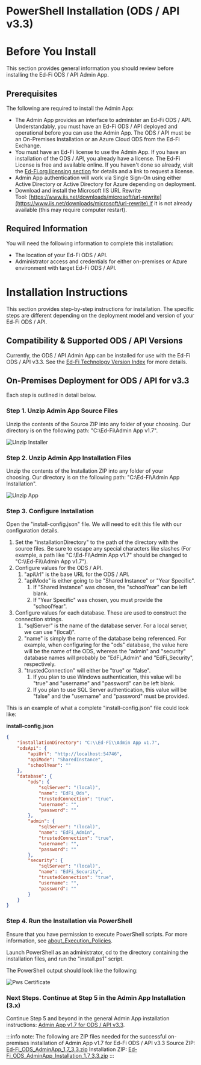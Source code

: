 # PowerShell Installation (ODS / API v3.3)

# Before You Install

This section provides general information you should review before installing
the Ed-Fi ODS / API Admin App.

## Prerequisites

The following are required to install the Admin App:

* The Admin App provides an interface to administer an Ed-Fi ODS / API.
  Understandably, you must have an Ed-Fi ODS / API deployed and operational
  before you can use the Admin App. The ODS / API must be an On-Premises
  Installation or an Azure Cloud ODS from the Ed-Fi Exchange.
* You must have an Ed-Fi license to use the Admin App. If you have an
  installation of the ODS / API, you already have a license. The Ed-Fi License
  is free and available online. If you haven't done so already, visit
  the [Ed-Fi.org licensing
  section](https://www.ed-fi.org/getting-started/license-ed-fi-technology/) for
  details and a link to request a license.
* Admin App authentication will work via Single Sign-On using either Active
  Directory or Active Directory for Azure depending on deployment.
* Download and install the Microsoft IIS URL Rewrite
  Tool: [https://www.iis.net/downloads/microsoft/url-rewrite](https://www.iis.net/downloads/microsoft/url-rewrite) if
  it is not already available (this may require computer restart).

## Required Information

You will need the following information to complete this installation:

* The location of your Ed-Fi ODS / API.
* Administrator access and credentials for either on-premises or Azure
  environment with target Ed-Fi ODS / API.

# Installation Instructions

This section provides step-by-step instructions for installation. The specific
steps are different depending on the deployment model and version of your Ed-Fi
ODS / API.

## Compatibility & Supported ODS / API Versions

Currently, the ODS / API Admin App can be installed for use with the Ed-Fi ODS /
API v3.3. See the [Ed-Fi Technology Version
Index](../../0-roadmap/supported-versions.md) for
more details.

## On-Premises Deployment for ODS / API for v3.3

Each step is outlined in detail below.

### Step 1. Unzip Admin App Source Files

Unzip the contents of the Source ZIP into any folder of your choosing. Our
directory is on the following path: "C:\\Ed-Fi\\Admin App v1.7".

![Unzip Installer](https://edfidocs.blob.core.windows.net/$web/img/reference/admin-app/technical-articles/image2020-1-30_10-59-30.png)

### Step 2. Unzip Admin App Installation Files

Unzip the contents of the Installation ZIP into any folder of your choosing. Our
directory is on the following path: "C:\\Ed-Fi\\Admin App Installation".

![Unzip App](https://edfidocs.blob.core.windows.net/$web/img/reference/admin-app/technical-articles/image2020-1-30_10-58-34.png)

### Step 3. Configure Installation

Open the "install-config.json" file. We will need to edit this file with our
configuration details.

1. Set the "installationDirectory" to the path of the directory with the source
   files. Be sure to escape any special characters like slashes (For example, a
   path like "C:\\Ed-Fi\\Admin App v1.7" should be changed to
   "C:\\\\Ed-Fi\\\\Admin App v1.7").
2. Configure values for the ODS / API.
    1. "apiUrl" is the base URL for the ODS / API.
    2. "apiMode" is either going to be "Shared Instance" or "Year Specific".
        1. If "Shared Instance" was chosen, the "schoolYear" can be left blank.
        2. If "Year Specific" was chosen, you must provide the "schoolYear".
3. Configure values for each database. These are used to construct the
   connection strings.
    1. "sqlServer" is the name of the database server. For a local server, we
       can use "(local)".
    2. "name" is simply the name of the database being referenced. For example,
       when configuring for the "ods" database, the value here will be the name
       of the ODS, whereas the "admin" and "security" database names will
       probably be "EdFi\_Admin" and "EdFi\_Security", respectively.
    3. "trustedConnection" will either be "true" or "false".
        1. If you plan to use Windows authentication, this value will be "true"
           and "username" and "password" can be left blank.
        2. If you plan to use SQL Server authentication, this value will be
           "false" and the "username" and "password" must be provided.

This is an example of what a complete "install-config.json" file could look
like:

**install-config.json**

```json
{
    "installationDirectory": "C:\\Ed-Fi\\Admin App v1.7",
    "odsApi": {
        "apiUrl": "http://localhost:54746",
        "apiMode": "SharedInstance",
        "schoolYear": ""
    },
    "database": {
        "ods": {
            "sqlServer": "(local)",
            "name": "EdFi_Ods",
            "trustedConnection": "true",
            "username": "",
            "password": ""
        },
        "admin": {
            "sqlServer": "(local)",
            "name": "EdFi_Admin",
            "trustedConnection": "true",
            "username": "",
            "password": ""
        },
        "security": {
            "sqlServer": "(local)",
            "name": "EdFi_Security",
            "trustedConnection": "true",
            "username": "",
            "password": ""
        }
    }
}
```

### Step 4. Run the Installation via PowerShell

Ensure that you have permission to execute PowerShell scripts. For more
information,
see [about_Execution_Policies](http://go.microsoft.com/fwlink/?LinkID=135170).

Launch PowerShell as an administrator, cd to the directory containing the
installation files, and run the "install.ps1" script.

The PowerShell output should look like the following:

![Pws Certificate](https://edfidocs.blob.core.windows.net/$web/img/reference/admin-app/technical-articles/image2020-1-30_11-4-51.png)

### Next Steps. Continue at Step 5 in the Admin App Installation (3.x)

Continue Step 5 and beyond in the general Admin App installation
instructions: [Admin App v1.7 for ODS / API
v3.3](../getting-started/installation/older-versions-of-admin-app/admin-app-v17-for-ods-api-v33).

:::info note:
  The following are ZIP files needed for the successful on-premises
  installation of Admin App v1.7 for Ed-Fi ODS / API v3.3 Source ZIP:
  [Ed-Fi\_ODS\_AdminApp\_1.7\_3.3.zip](https://edfi.atlassian.net/wiki/download/attachments/25235508/EdFi.Ods.AdminApp.3.3.0.389.zip?version=1&modificationDate=1580420953863&cacheVersion=1&api=v2)
  Installation ZIP:
  [Ed-Fi\_ODS\_AdminApp\_Installation\_1.7\_3.3.zip](https://edfi.atlassian.net/wiki/download/attachments/25235508/EdFi.Ods.AdminApp.Installation.3.3.0.389.zip?version=1&modificationDate=1580420906613&cacheVersion=1&api=v2)
:::

